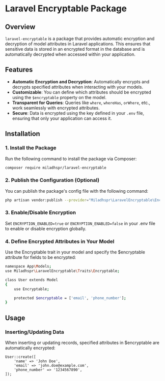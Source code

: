 # Laravel Encryptable Package

## Overview

`laravel-encryptable` is a package that provides automatic encryption and decryption of model attributes in Laravel applications. This ensures that sensitive data is stored in an encrypted format in the database and is automatically decrypted when accessed within your application.

## Features

- **Automatic Encryption and Decryption**: Automatically encrypts and decrypts specified attributes when interacting with your models.
- **Customizable**: You can define which attributes should be encrypted using the `$encryptable` property on the model.
- **Transparent for Queries**: Queries like `where`, `whereHas`, `orWhere`, etc., work seamlessly with encrypted attributes.
- **Secure**: Data is encrypted using the key defined in your `.env` file, ensuring that only your application can access it.

## Installation

### 1. Install the Package

Run the following command to install the package via Composer:

```bash
composer require miladhspr/laravel-encryptable
```

### 2. Publish the Configuration (Optional)

You can publish the package's config file with the following command:

```bash
php artisan vendor:publish --provider="Miladhspr\LaravelEncryptable\EncryptableServiceProvider"
```

### 3. Enable/Disable Encryption
Set ```ENCRYPTION_ENABLED=true``` or ```ENCRYPTION_ENABLED=false``` in your .env file to enable or disable encryption globally.

### 4. Define Encrypted Attributes in Your Model

Use the Encryptable trait in your model and specify the $encryptable attribute for fields to be encrypted:
```bash
namespace App\Models;
use Miladhspr\LaravelEncryptable\Traits\Encryptable;

class User extends Model
{
    use Encryptable;

    protected $encryptable = ['email', 'phone_number'];
}
```

## Usage

### Inserting/Updating Data

When inserting or updating records, specified attributes in $encryptable are automatically encrypted:

```
User::create([
    'name' => 'John Doe',
    'email' => 'john.doe@example.com',
    'phone_number' => '1234567890',
]);
```
